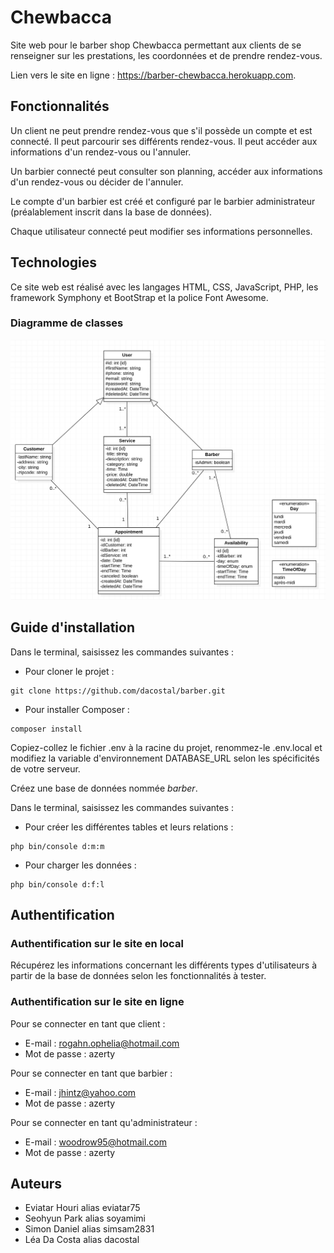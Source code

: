 # Chewbacca

Site web pour le barber shop Chewbacca permettant aux clients de se renseigner sur les prestations, les coordonnées et de prendre rendez-vous.

Lien vers le site en ligne : https://barber-chewbacca.herokuapp.com.

## Fonctionnalités

Un client ne peut prendre rendez-vous que s'il possède un compte et est connecté. Il peut parcourir ses différents rendez-vous. Il peut accéder aux informations d'un rendez-vous ou l'annuler.

Un barbier connecté peut consulter son planning, accéder aux informations d'un rendez-vous ou décider de l'annuler.

Le compte d'un barbier est créé et configuré par le barbier administrateur (préalablement inscrit dans la base de données).

Chaque utilisateur connecté peut modifier ses informations personnelles.

## Technologies

Ce site web est réalisé avec les langages HTML, CSS, JavaScript, PHP, les framework Symphony et BootStrap et la police Font Awesome.

### Diagramme de classes

![image](design/classDiagram.png)

## Guide d'installation

Dans le terminal, saisissez les commandes suivantes : 

* Pour cloner le projet : 
```
git clone https://github.com/dacostal/barber.git
```

* Pour installer Composer : 
```
composer install
```

Copiez-collez le fichier .env à la racine du projet, renommez-le .env.local et modifiez la variable d'environnement DATABASE_URL selon les spécificités de votre serveur.

Créez une base de données nommée *barber*.

Dans le terminal, saisissez les commandes suivantes : 

* Pour créer les différentes tables et leurs relations : 
```
php bin/console d:m:m
```

* Pour charger les données : 
```
php bin/console d:f:l
```

## Authentification

### Authentification sur le site en local

Récupérez les informations concernant les différents types d'utilisateurs à partir de la base de données selon les fonctionnalités à tester.

### Authentification sur le site en ligne

Pour se connecter en tant que client : 

* E-mail : rogahn.ophelia@hotmail.com
* Mot de passe : azerty

Pour se connecter en tant que barbier : 

* E-mail : jhintz@yahoo.com
* Mot de passe : azerty

Pour se connecter en tant qu'administrateur : 

* E-mail : woodrow95@hotmail.com
* Mot de passe : azerty

## Auteurs

* Eviatar Houri alias eviatar75
* Seohyun Park alias soyamimi
* Simon Daniel alias simsam2831
* Léa Da Costa alias dacostal